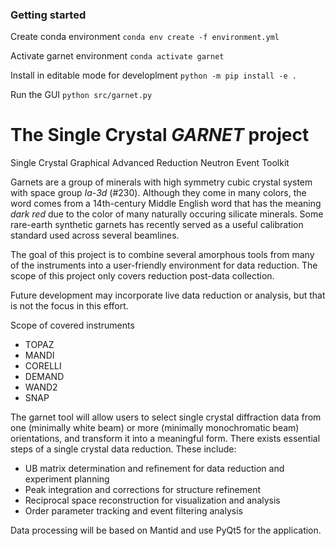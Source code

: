 ### Getting started

Create conda environment
`conda env create -f environment.yml`

Activate garnet environment
`conda activate garnet`

Install in editable mode for developlment
`python -m pip install -e .`

Run the GUI
`python src/garnet.py`

# The Single Crystal *GARNET* project
Single Crystal Graphical Advanced Reduction Neutron Event Toolkit

Garnets are a group of minerals with high symmetry cubic crystal system with space group *Ia-3d* (#230).
Although they come in many colors, the word comes from a 14th-century Middle English word that has the meaning *dark red* due to the color of many naturally occuring silicate minerals.
Some rare-earth synthetic garnets has recently served as a useful calibration standard used across several beamlines.

The goal of this project is to combine several amorphous tools from many of the instruments into a user-friendly environment for data reduction.
The scope of this project only covers reduction post-data collection.

Future development may incorporate live data reduction or analysis, but that is not the focus in this effort.

Scope of covered instruments
- TOPAZ
- MANDI
- CORELLI
- DEMAND
- WAND2
- SNAP

The garnet tool will allow users to select single crystal diffraction data from one (minimally white beam) or more (minimally monochromatic beam) orientations, and transform it into a meaningful form.
There exists essential steps of a single crystal data reduction.
These include:
- UB matrix determination and refinement for data reduction and experiment planning
- Peak integration and corrections for structure refinement
- Reciprocal space reconstruction for visualization and analysis
- Order parameter tracking and event filtering analysis

Data processing will be based on Mantid and use PyQt5 for the application.
